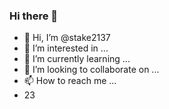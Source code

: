 ### Hi there 👋
- 👋 Hi, I’m @stake2137
- 👀 I’m interested in ...
- 🌱 I’m currently learning ...
- 💞️ I’m looking to collaborate on ...
- 📫 How to reach me ...
- 23
<!--
**Themanhdh/themanhdh** is a ✨ _special_ ✨ repository because its `README.md` (this file) appears on your GitHub profile.


